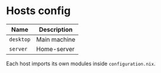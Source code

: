 # Hosts config

| Name      | Description   |
| --------- | --------------|
| `desktop` | Main machine  |
| `server`  | Home-server   |

Each host imports its own modules inside `configuration.nix`.
